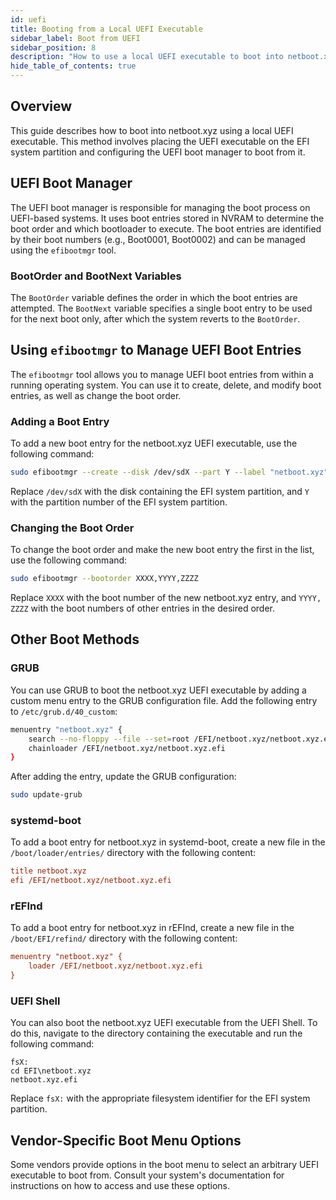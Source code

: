 ```yaml
---
id: uefi
title: Booting from a Local UEFI Executable
sidebar_label: Boot from UEFI
sidebar_position: 8
description: "How to use a local UEFI executable to boot into netboot.xyz"
hide_table_of_contents: true
---
```


## Overview

This guide describes how to boot into netboot.xyz using a local UEFI executable. This method involves placing the UEFI executable on the EFI system partition and configuring the UEFI boot manager to boot from it.

## UEFI Boot Manager

The UEFI boot manager is responsible for managing the boot process on UEFI-based systems. It uses boot entries stored in NVRAM to determine the boot order and which bootloader to execute. The boot entries are identified by their boot numbers (e.g., Boot0001, Boot0002) and can be managed using the `efibootmgr` tool.

### BootOrder and BootNext Variables

The `BootOrder` variable defines the order in which the boot entries are attempted. The `BootNext` variable specifies a single boot entry to be used for the next boot only, after which the system reverts to the `BootOrder`.

## Using `efibootmgr` to Manage UEFI Boot Entries

The `efibootmgr` tool allows you to manage UEFI boot entries from within a running operating system. You can use it to create, delete, and modify boot entries, as well as change the boot order.

### Adding a Boot Entry

To add a new boot entry for the netboot.xyz UEFI executable, use the following command:

```bash
sudo efibootmgr --create --disk /dev/sdX --part Y --label "netboot.xyz" --loader /EFI/netboot.xyz/netboot.xyz.efi
```

Replace `/dev/sdX` with the disk containing the EFI system partition, and `Y` with the partition number of the EFI system partition.

### Changing the Boot Order

To change the boot order and make the new boot entry the first in the list, use the following command:

```bash
sudo efibootmgr --bootorder XXXX,YYYY,ZZZZ
```

Replace `XXXX` with the boot number of the new netboot.xyz entry, and `YYYY, ZZZZ` with the boot numbers of other entries in the desired order.

## Other Boot Methods

### GRUB

You can use GRUB to boot the netboot.xyz UEFI executable by adding a custom menu entry to the GRUB configuration file. Add the following entry to `/etc/grub.d/40_custom`:

```bash
menuentry "netboot.xyz" {
    search --no-floppy --file --set=root /EFI/netboot.xyz/netboot.xyz.efi
    chainloader /EFI/netboot.xyz/netboot.xyz.efi
}
```

After adding the entry, update the GRUB configuration:

```bash
sudo update-grub
```

### systemd-boot

To add a boot entry for netboot.xyz in systemd-boot, create a new file in the `/boot/loader/entries/` directory with the following content:

```ini
title netboot.xyz
efi /EFI/netboot.xyz/netboot.xyz.efi
```

### rEFInd

To add a boot entry for netboot.xyz in rEFInd, create a new file in the `/boot/EFI/refind/` directory with the following content:

```ini
menuentry "netboot.xyz" {
    loader /EFI/netboot.xyz/netboot.xyz.efi
}
```

### UEFI Shell

You can also boot the netboot.xyz UEFI executable from the UEFI Shell. To do this, navigate to the directory containing the executable and run the following command:

```shell
fsX:
cd EFI\netboot.xyz
netboot.xyz.efi
```

Replace `fsX:` with the appropriate filesystem identifier for the EFI system partition.

## Vendor-Specific Boot Menu Options

Some vendors provide options in the boot menu to select an arbitrary UEFI executable to boot from. Consult your system's documentation for instructions on how to access and use these options.
